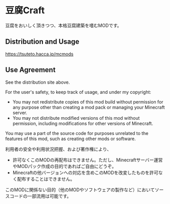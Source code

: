 # 豆腐Craft
豆腐をおいしく頂きつつ、本格豆腐建築を嗜むMODです。

## Distribution and Usage
https://tsuteto.hacca.jp/mcmods

## Use Agreement
See the distribution site above.

For the user's safety, to keep track of usage, and under my copyright:
- You may not redistribute copies of this mod build without permission for any purpose other than creating a mod pack or managing your Minecraft server.
- You may not distribute modified versions of this mod without permission, including modifications for other versions of Minecraft.

You may use a part of the source code for purposes unrelated to the features of this mod, such as creating other mods or software.

利用者の安全や利用状況把握、および著作権により、
- 許可なくこのMODの再配布はできません。ただし、Minecraftサーバー運営やMODパック作成の目的であればご自由にどうぞ。
- Minecraftの他バージョンへの対応を含めこのMODを改変したものを許可なく配布することはできません。

このMODに関係ない目的（他のMODやソフトウェアの製作など）においてソースコードの一部流用は可能です。
